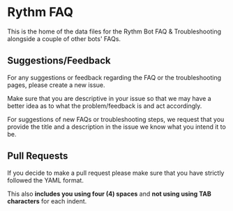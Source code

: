 # Rythm FAQ
This is the home of the data files for the Rythm Bot FAQ & Troubleshooting alongside a couple of other bots' FAQs.

## Suggestions/Feedback
For any suggestions or feedback regarding the FAQ or the troubleshooting pages, please create a new issue.

Make sure that you are descriptive in your issue so that we may have a better idea as to what the problem/feedback is and act accordingly.

For suggestions of new FAQs or troubleshooting steps, we request that you provide the title and a description in the issue we know what you intend it to be.

## Pull Requests
If you decide to make a pull request please make sure that you have strictly followed the YAML format.

This also **includes you using four (4) spaces** and **not using using TAB characters** for each indent.
